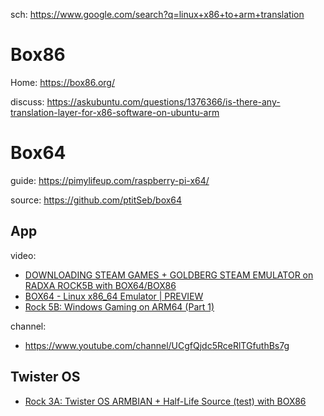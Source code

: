 sch: https://www.google.com/search?q=linux+x86+to+arm+translation

# Box86
Home: https://box86.org/

discuss: https://askubuntu.com/questions/1376366/is-there-any-translation-layer-for-x86-software-on-ubuntu-arm

# Box64
guide: https://pimylifeup.com/raspberry-pi-x64/

source: https://github.com/ptitSeb/box64

## App
video:
- [DOWNLOADING STEAM GAMES + GOLDBERG STEAM EMULATOR on RADXA ROCK5B with BOX64/BOX86](https://youtu.be/KFgPwZ19eGQ)
- [BOX64 - Linux x86_64 Emulator | PREVIEW](https://youtu.be/244bgg0m570)
- [Rock 5B: Windows Gaming on ARM64 (Part 1)](https://youtu.be/98ppuZbOGrU)

channel:
- https://www.youtube.com/channel/UCgfQjdc5RceRlTGfuthBs7g

## Twister OS
- [Rock 3A: Twister OS ARMBIAN + Half-Life Source (test) with BOX86](https://youtu.be/S-phQ_7DCE8)
